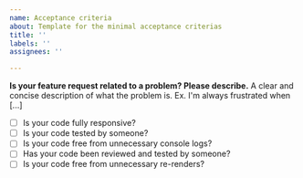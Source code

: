 ```yaml
---
name: Acceptance criteria
about: Template for the minimal acceptance criterias
title: ''
labels: ''
assignees: ''

---
```


**Is your feature request related to a problem? Please describe.**
A clear and concise description of what the problem is. Ex. I'm always frustrated when [...]

- [ ] Is your code fully responsive?
- [ ] Is your code tested by someone?
- [ ] Is your code free from unnecessary console logs?
- [ ] Has your code been reviewed and tested by someone?
- [ ] Is your code free from unnecessary re-renders?
